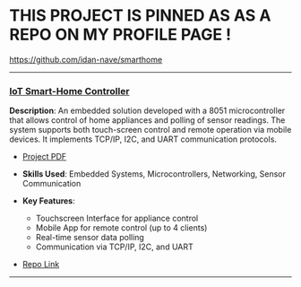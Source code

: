 # THIS PROJECT IS PINNED AS AS A REPO ON MY PROFILE PAGE !
https://github.com/idan-nave/smarthome

---

### [**IoT Smart-Home Controller**](https://github.com/idan-nave/smarthome)
**Description**: An embedded solution developed with a 8051 microcontroller that allows control of home appliances and polling of sensor readings. The system supports both touch-screen control and remote operation via mobile devices. It implements TCP/IP, I2C, and UART communication protocols.
- [Project PDF](https://drive.google.com/file/d/1CvrwkzxC8CrBclqfXT7A0lLEP4JxqN3K/view?usp=sharing)

- **Skills Used**: Embedded Systems, Microcontrollers, Networking, Sensor Communication
- **Key Features**:
  - Touchscreen Interface for appliance control
  - Mobile App for remote control (up to 4 clients)
  - Real-time sensor data polling
  - Communication via TCP/IP, I2C, and UART
- [Repo Link](https://github.com/idan-nave/smarthome)

---
